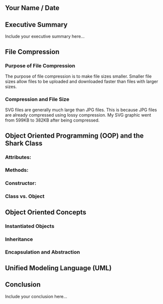 ## Your Name / Date

## Executive Summary 
Include your executive summary here...

## File Compression
### Purpose of File Compression
The purpose of file compression is to make file sizes smaller. Smaller file sizes allow files to be uploaded and downloaded faster than files with larger sizes.
### Compression and File Size
SVG files are generally much large than JPG files. This is because JPG files are already compressed using lossy compression. My SVG graphic went from 599KB to 382KB after being compressed.

## Object Oriented Programming (OOP) and the Shark Class
### Attributes:
### Methods:
### Constructor:
### Class vs. Object

## Object Oriented Concepts
### Instantiated Objects
### Inheritance
### Encapsulation and Abstraction

## Unified Modeling Language (UML)

## Conclusion
Include your conclusion here...
